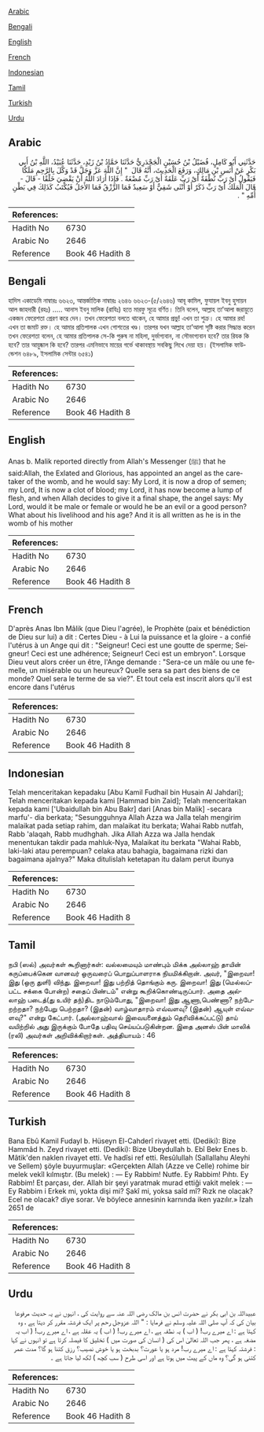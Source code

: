 [Arabic](#arabic)

[Bengali](#bengali)

[English](#english)

[French](#french)

[Indonesian](#indonesian)

[Tamil](#tamil)

[Turkish](#turkish)

[Urdu](#urdu)

## Arabic


<div dir="rtl" lang="ar" style={{fontSize:'larger',backgroundColor:'#f8f9fa',padding:20}}>
حَدَّثَنِي أَبُو كَامِلٍ، فُضَيْلُ بْنُ حُسَيْنٍ الْجَحْدَرِيُّ حَدَّثَنَا حَمَّادُ بْنُ زَيْدٍ، حَدَّثَنَا عُبَيْدُ، اللَّهِ بْنُ أَبِي بَكْرٍ عَنْ أَنَسِ بْنِ مَالِكٍ، وَرَفَعَ الْحَدِيثَ، أَنَّهُ قَالَ ‏ "‏ إِنَّ اللَّهَ عَزَّ وَجَلَّ قَدْ وَكَّلَ بِالرَّحِمِ مَلَكًا فَيَقُولُ أَىْ رَبِّ نُطْفَةٌ أَىْ رَبِّ عَلَقَةٌ أَىْ رَبِّ مُضْغَةٌ ‏.‏ فَإِذَا أَرَادَ اللَّهُ أَنْ يَقْضِيَ خَلْقًا - قَالَ - قَالَ الْمَلَكُ أَىْ رَبِّ ذَكَرٌ أَوْ أُنْثَى شَقِيٌّ أَوْ سَعِيدٌ فَمَا الرِّزْقُ فَمَا الأَجَلُ فَيُكْتَبُ كَذَلِكَ فِي بَطْنِ أُمِّهِ ‏"‏ ‏.‏
</div>
<div style={{backgroundColor:'#f8f9fa',padding:20, marginBottom: 10}}><table> <thead> <tr> <th>References:</th> <th></th> </tr> </thead> <tbody><tr><td>Hadith No</td><td>6730</td></tr><tr><td>Arabic No</td><td>2646</td></tr><tr><td>Reference</td><td>Book 46 Hadith 8</td></tr></tbody></table></div>

## Bengali


<div dir="ltr" lang="bn" style={{fontSize:'larger',backgroundColor:'#f8f9fa',padding:20}}>
হাদিস একাডেমি নাম্বারঃ ৬৬২৩, আন্তর্জাতিক নাম্বারঃ ২৬৪৬ ৬৬২৩-(৫/২৬৪৬) আবূ কামিল, ফুযায়ল ইবনু হুসায়ন আল জাহদারী (রহঃ) ..... আনাস ইবনু মালিক (রাযিঃ) হতে মারফু সূত্রে বর্ণিত। তিনি বলেন, আল্লাহ তা’আলা জরায়ুতে একজন ফেরেশতা প্রেরণ করে দেন। তখন ফেরেশতা বলতে থাকেন, হে আমার প্রভু! এখন তা শুক্র। হে আমার রব! এখন তা জমাট রক্ত। হে আমার প্রতিপালক এখন গোশতের খণ্ড। তারপর যখন আল্লাহ তা’আলা সৃষ্টি করার সিদ্ধান্ত করেন তখন ফেরেশতা বলেন, হে আমার প্রতিপালক সে-কি পুরুষ না মহিলা, দুর্ভাগ্যবান, না সৌভাগ্যবান হবে? তার রিযক কি হবে? তার আয়ুষ্কাল কি হবে? তারপর এমনিভাবে মায়ের গর্ভে থাকাবস্থায় সবকিছু লিখে দেয়া হয়। (ইসলামিক ফাউন্ডেশন ৬৪৮৯, ইসলামিক সেন্টার ৬৫৪১)
</div>
<div style={{backgroundColor:'#f8f9fa',padding:20, marginBottom: 10}}><table> <thead> <tr> <th>References:</th> <th></th> </tr> </thead> <tbody><tr><td>Hadith No</td><td>6730</td></tr><tr><td>Arabic No</td><td>2646</td></tr><tr><td>Reference</td><td>Book 46 Hadith 8</td></tr></tbody></table></div>

## English


<div dir="ltr" lang="en" style={{fontSize:'larger',backgroundColor:'#f8f9fa',padding:20}}>
Anas b. Malik reported directly from Allah's Messenger (ﷺ) that he said:Allah, the Exlated and Glorious, has appointed an angel as the caretaker of the womb, and he would say: My Lord, it is now a drop of semen; my Lord, It is now a clot of blood; my Lord, it has now become a lump of flesh, and when Allah decides to give it a final shape, the angel says: My Lord, would it be male or female or would he be an evil or a good person? What about his livelihood and his age? And it is all written as he is in the womb of his mother
</div>
<div style={{backgroundColor:'#f8f9fa',padding:20, marginBottom: 10}}><table> <thead> <tr> <th>References:</th> <th></th> </tr> </thead> <tbody><tr><td>Hadith No</td><td>6730</td></tr><tr><td>Arabic No</td><td>2646</td></tr><tr><td>Reference</td><td>Book 46 Hadith 8</td></tr></tbody></table></div>

## French


<div dir="ltr" lang="fr" style={{fontSize:'larger',backgroundColor:'#f8f9fa',padding:20}}>
D'après Anas Ibn Mâlik (que Dieu l'agrée), le Prophète (paix et bénédiction de Dieu sur lui) a dit : Certes Dieu - à Lui la puissance et la gloire - a confié l'utérus à un Ange qui dit : "Seigneur! Ceci est une goutte de sperme; Seigneur! Ceci est une adhérence; Seigneur! Ceci est un embryon". Lorsque Dieu veut alors créer un être, l'Ange demande : "Sera-ce un mâle ou une femelle, un misérable ou un heureux? Quelle sera sa part des biens de ce monde? Quel sera le terme de sa vie?". Et tout cela est inscrit alors qu'il est encore dans l'utérus
</div>
<div style={{backgroundColor:'#f8f9fa',padding:20, marginBottom: 10}}><table> <thead> <tr> <th>References:</th> <th></th> </tr> </thead> <tbody><tr><td>Hadith No</td><td>6730</td></tr><tr><td>Arabic No</td><td>2646</td></tr><tr><td>Reference</td><td>Book 46 Hadith 8</td></tr></tbody></table></div>

## Indonesian


<div dir="ltr" lang="id" style={{fontSize:'larger',backgroundColor:'#f8f9fa',padding:20}}>
Telah menceritakan kepadaku [Abu Kamil Fudhail bin Husain Al Jahdari]; Telah menceritakan kepada kami [Hammad bin Zaid]; Telah menceritakan kepada kami ['Ubaidullah bin Abu Bakr] dari [Anas bin Malik] -secara marfu'- dia berkata; "Sesungguhnya Allah Azza wa Jalla telah mengirim malaikat pada setiap rahim, dan malaikat itu berkata; Wahai Rabb nutfah, Rabb 'alaqah, Rabb mudhghah. Jika Allah Azza wa Jalla hendak menentukan takdir pada mahluk-Nya, Malaikat itu berkata "Wahai Rabb, laki-laki atau perempuan? celaka atau bahagia, bagaimana rizki dan bagaimana ajalnya?" Maka ditulislah ketetapan itu dalam perut ibunya
</div>
<div style={{backgroundColor:'#f8f9fa',padding:20, marginBottom: 10}}><table> <thead> <tr> <th>References:</th> <th></th> </tr> </thead> <tbody><tr><td>Hadith No</td><td>6730</td></tr><tr><td>Arabic No</td><td>2646</td></tr><tr><td>Reference</td><td>Book 46 Hadith 8</td></tr></tbody></table></div>

## Tamil


<div dir="ltr" lang="ta" style={{fontSize:'larger',backgroundColor:'#f8f9fa',padding:20}}>
நபி (ஸல்) அவர்கள் கூறினார்கள்: வல்லமையும் மாண்பும் மிக்க அல்லாஹ் தாயின் கருப்பைக்கென வானவர் ஒருவரைப் பொறுப்பாளராக நியமிக்கிறான். அவர், "இறைவா! இது (ஒரு துளி) விந்து. இறைவா! இது பற்றித் தொங்கும் கரு. இறைவா! இது (மெல்லப்பட்ட சக்கை போன்ற) சதைப் பிண்டம்" என்று கூறிக்கொண்டிருப்பார். அதை அல்லாஹ் படைத்(து உயிர் தந்)திட நாடும்போது, "இறைவா! இது ஆணா,பெண்ணா? நற்பேறற்றதா? நற்பேறு பெற்றதா? (இதன்) வாழ்வாதாரம் எவ்வளவு? (இதன்) ஆயுள் எவ்வளவு?" என்று கேட்பார். (அல்லாஹ்வால் இவையனைத்தும் தெரிவிக்கப்பட்டு) தாய் வயிற்றில் அது இருக்கும் போதே பதிவு செய்யப்படுகின்றன. இதை அனஸ் பின் மாலிக் (ரலி) அவர்கள் அறிவிக்கிறார்கள். அத்தியாயம் : 46
</div>
<div style={{backgroundColor:'#f8f9fa',padding:20, marginBottom: 10}}><table> <thead> <tr> <th>References:</th> <th></th> </tr> </thead> <tbody><tr><td>Hadith No</td><td>6730</td></tr><tr><td>Arabic No</td><td>2646</td></tr><tr><td>Reference</td><td>Book 46 Hadith 8</td></tr></tbody></table></div>

## Turkish


<div dir="ltr" lang="tr" style={{fontSize:'larger',backgroundColor:'#f8f9fa',padding:20}}>
Bana Ebû Kamil Fudayl b. Hüseyn El-Cahderî rivayet etti. (Dediki): Bize Hammâd h. Zeyd rivayet etti. (Dediki): Bize Ubeydullah b. Ebî Bekr Enes b. Mâtik'den naklen rivayet etti. Ve hadîsi ref etti. Resûlullah (Sallallahu Aleyhi ve Sellem) şöyle buyurmuşlar: «Gerçekten Allah (Azze ve Celle) rohime bir melek vekîl kılmıştır. (Bu melek) : — Ey Rabbim! Nutfe. Ey Rabbim! Pıhtı. Ey Rabbim! Et parçası, der. Allah bir şeyi yaratmak murad ettiği vakit melek : — Ey Rabbim i Erkek mi, yokta dişi mi? Şakî mi, yoksa saîd mî? Rızk ne olacak? Ecel ne olacak? diye sorar. Ve böylece annesinin karnında iken yazılır.» İzah 2651 de
</div>
<div style={{backgroundColor:'#f8f9fa',padding:20, marginBottom: 10}}><table> <thead> <tr> <th>References:</th> <th></th> </tr> </thead> <tbody><tr><td>Hadith No</td><td>6730</td></tr><tr><td>Arabic No</td><td>2646</td></tr><tr><td>Reference</td><td>Book 46 Hadith 8</td></tr></tbody></table></div>

## Urdu


<div dir="rtl" lang="ur" style={{fontSize:'larger',backgroundColor:'#f8f9fa',padding:20}}>
عبیداللہ بن ابی بکر نے حضرت انس بن مالک رضی اللہ عنہ سے روایت کی ، انہوں نے یہ حدیث مرفوعا بیان کی کہ آپ صلی اللہ علیہ وسلم نے فرمایا : " اللہ عزوجل رحم پر ایک فرشتہ مقرر کر دیتا ہے ، وہ کہتا ہے : اے میرے رب! ( اب ) یہ نطفہ ہے ، اے میرے رب! ( اب ) یہ عقلہ ہے ، اے میرے رب! ( اب یہ مضغہ ہے ، پھر جب اللہ تعالیٰ اس کی ( انسان کی صورت میں ) تخلیق کا فیصلہ کرتا ہے تو انہوں نے کہا : فرشتہ کہتا ہے : اے میرے رب! مرد ہو یا عورت؟ بدبخت ہو یا خوش نصیب؟ رزق کتنا ہو گا؟ مدت عمر کتنی ہو گی؟ وہ ماں کے پیٹ میں ہوتا ہے اور اسی طرح ( سب کچھ ) لکھ لیا جاتا ہے ۔
</div>
<div style={{backgroundColor:'#f8f9fa',padding:20, marginBottom: 10}}><table> <thead> <tr> <th>References:</th> <th></th> </tr> </thead> <tbody><tr><td>Hadith No</td><td>6730</td></tr><tr><td>Arabic No</td><td>2646</td></tr><tr><td>Reference</td><td>Book 46 Hadith 8</td></tr></tbody></table></div>